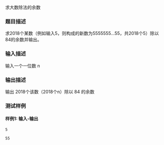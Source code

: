 求大数除法的余数

### 题目描述

求2018个某数（例如输入5，则构成的新数为5555555…55，共2018个5）除以84的余数并输出。

### 输入描述

输入一个一位数 n

### 输出描述

输出 2018个该数（2018个n）除以 84 的余数

### 测试样例

#### 样例1: 输入-输出

```
5
```

```
55
```

